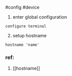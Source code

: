 #config #device

1. enter global configuration
```vim
configure terminal 
```
2. setup hostname 
```vim 
hostname 'name'
```
### ref:
1. [[hostname]]
